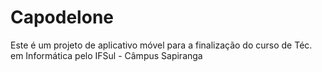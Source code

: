 # Capodelone
Este é um projeto de aplicativo móvel para a finalização do curso de Téc. em Informática pelo IFSul - Câmpus Sapiranga
